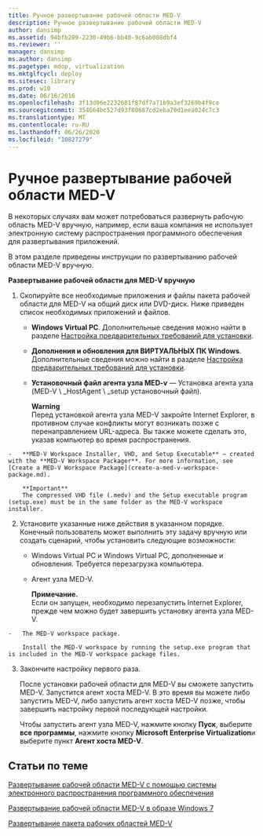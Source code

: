 ```yaml
---
title: Ручное развертывание рабочей области MED-V
description: Ручное развертывание рабочей области MED-V
author: dansimp
ms.assetid: 94bfb209-2230-49b6-bb40-9c6ab088dbf4
ms.reviewer: ''
manager: dansimp
ms.author: dansimp
ms.pagetype: mdop, virtualization
ms.mktglfcycl: deploy
ms.sitesec: library
ms.prod: w10
ms.date: 06/16/2016
ms.openlocfilehash: 3f13d06e2232681f87df7a71b9a3ef3269b4f9ce
ms.sourcegitcommit: 354664bc527d93f80687cd2eba70d1eea024c7c3
ms.translationtype: MT
ms.contentlocale: ru-RU
ms.lasthandoff: 06/26/2020
ms.locfileid: "10827279"
---
```

# Ручное развертывание рабочей области MED-V


В некоторых случаях вам может потребоваться развернуть рабочую область MED-V вручную, например, если ваша компания не использует электронную систему распространения программного обеспечения для развертывания приложений.

В этом разделе приведены инструкции по развертыванию рабочей области MED-V вручную.

**Развертывание рабочей области для MED-V вручную**

1.  Скопируйте все необходимые приложения и файлы пакета рабочей области для MED-V на общий диск или DVD-диск. Ниже приведен список необходимых приложений и файлов.

    -   **Windows Virtual PC**. Дополнительные сведения можно найти в разделе [Настройка предварительных требований для установки](configure-installation-prerequisites.md).

    -   **Дополнения и обновления для ВИРТУАЛЬНЫХ ПК Windows**. Дополнительные сведения можно найти в разделе [Настройка предварительных требований для установки](configure-installation-prerequisites.md).

    -   **Установочный файл агента узла MED-v** — Установка агента узла (MED-V \ _HostAgent \ _setup установочный файл).

        **Warning**  
        Перед установкой агента узла MED-V закройте Internet Explorer, в противном случае конфликты могут возникать позже с перенаправлением URL-адреса. Вы также можете сделать это, указав компьютер во время распространения.



~~~
-   **MED-V Workspace Installer, VHD, and Setup Executable** – created with the **MED-V Workspace Packager**. For more information, see [Create a MED-V Workspace Package](create-a-med-v-workspace-package.md).

    **Important**  
    The compressed VHD file (.medv) and the Setup executable program (setup.exe) must be in the same folder as the MED-V workspace installer.
~~~



2. Установите указанные ниже действия в указанном порядке. Конечный пользователь может выполнить эту задачу вручную или создать сценарий, чтобы установить следующие возможности:

   -   Windows Virtual PC и Windows Virtual PC, дополненные и обновления. Требуется перезагрузка компьютера.

   -   Агент узла MED-V.

       **Примечание.**  
       Если он запущен, необходимо перезапустить Internet Explorer, прежде чем можно будет завершить установку агента узла MED-V.



~~~
-   The MED-V workspace package.

    Install the MED-V workspace by running the setup.exe program that is included in the MED-V workspace package files.
~~~

3. Закончите настройку первого раза.

   После установки рабочей области для MED-V вы сможете запустить MED-V. Запустится агент хоста MED-V. В это время вы можете либо запустить MED-V, либо запустить агент хоста MED-V позже, чтобы завершить настройку первой последующей настройки.

   Чтобы запустить агент узла MED-V, нажмите кнопку **Пуск**, выберите **все программы**, нажмите кнопку **Microsoft Enterprise Virtualization**и выберите пункт **Агент хоста MED-V**.

## Статьи по теме


[Развертывание рабочей области MED-V с помощью системы электронного распространения программного обеспечения](how-to-deploy-a-med-v-workspace-through-an-electronic-software-distribution-system.md)

[Развертывание рабочей области MED-V в образе Windows 7](how-to-deploy-a-med-v-workspace-in-a-windows-7-image.md)

[Развертывание пакета рабочих областей MED-V](deploying-the-med-v-workspace-package.md)









